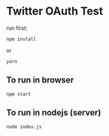 
# Twitter OAuth Test

run first:
```
npm install
```
or
```
yarn
```

## To run in browser

```
npm start
```

## To run in nodejs (server)

```
node index.js
```
